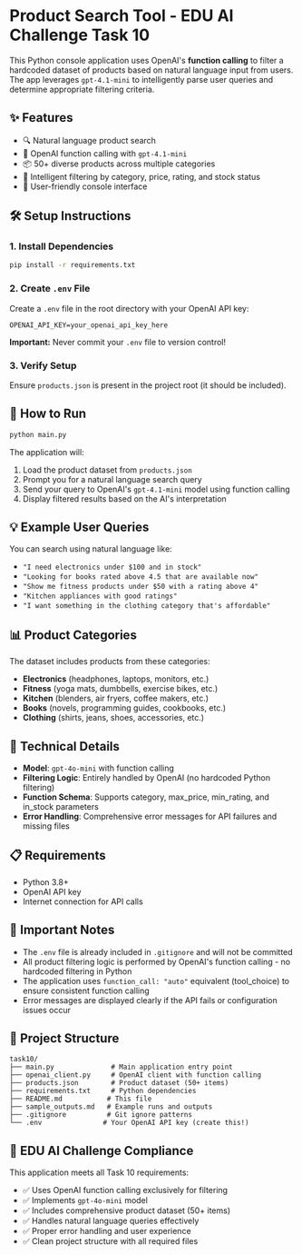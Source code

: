 # Product Search Tool - EDU AI Challenge Task 10

This Python console application uses OpenAI's **function calling** to filter a hardcoded dataset of products based on natural language input from users. The app leverages `gpt-4.1-mini` to intelligently parse user queries and determine appropriate filtering criteria.

## ✨ Features

- 🔍 Natural language product search
- 🤖 OpenAI function calling with `gpt-4.1-mini` 
- 📦 50+ diverse products across multiple categories
- 🎯 Intelligent filtering by category, price, rating, and stock status
- 💬 User-friendly console interface

## 🛠️ Setup Instructions

### 1. Install Dependencies
```bash
pip install -r requirements.txt
```

### 2. Create `.env` File
Create a `.env` file in the root directory with your OpenAI API key:
```
OPENAI_API_KEY=your_openai_api_key_here
```

**Important:** Never commit your `.env` file to version control!

### 3. Verify Setup
Ensure `products.json` is present in the project root (it should be included).

## 🚀 How to Run

```bash
python main.py
```

The application will:
1. Load the product dataset from `products.json`
2. Prompt you for a natural language search query
3. Send your query to OpenAI's `gpt-4.1-mini` model using function calling
4. Display filtered results based on the AI's interpretation

## 💡 Example User Queries

You can search using natural language like:

- `"I need electronics under $100 and in stock"`
- `"Looking for books rated above 4.5 that are available now"`
- `"Show me fitness products under $50 with a rating above 4"`
- `"Kitchen appliances with good ratings"`
- `"I want something in the clothing category that's affordable"`

## 📊 Product Categories

The dataset includes products from these categories:
- **Electronics** (headphones, laptops, monitors, etc.)
- **Fitness** (yoga mats, dumbbells, exercise bikes, etc.)
- **Kitchen** (blenders, air fryers, coffee makers, etc.)
- **Books** (novels, programming guides, cookbooks, etc.)
- **Clothing** (shirts, jeans, shoes, accessories, etc.)

## 🔧 Technical Details

- **Model**: `gpt-4o-mini` with function calling
- **Filtering Logic**: Entirely handled by OpenAI (no hardcoded Python filtering)
- **Function Schema**: Supports category, max_price, min_rating, and in_stock parameters
- **Error Handling**: Comprehensive error messages for API failures and missing files

## 📋 Requirements

- Python 3.8+
- OpenAI API key
- Internet connection for API calls

## 🚨 Important Notes

- The `.env` file is already included in `.gitignore` and will not be committed
- All product filtering logic is performed by OpenAI's function calling - no hardcoded filtering in Python
- The application uses `function_call: "auto"` equivalent (tool_choice) to ensure consistent function calling
- Error messages are displayed clearly if the API fails or configuration issues occur

## 📁 Project Structure

```
task10/
├── main.py              # Main application entry point
├── openai_client.py     # OpenAI client with function calling
├── products.json        # Product dataset (50+ items)
├── requirements.txt     # Python dependencies
├── README.md           # This file
├── sample_outputs.md   # Example runs and outputs
├── .gitignore          # Git ignore patterns
└── .env               # Your OpenAI API key (create this!)
```

## 🎯 EDU AI Challenge Compliance

This application meets all Task 10 requirements:
- ✅ Uses OpenAI function calling exclusively for filtering
- ✅ Implements `gpt-4o-mini` model
- ✅ Includes comprehensive product dataset (50+ items)
- ✅ Handles natural language queries effectively
- ✅ Proper error handling and user experience
- ✅ Clean project structure with all required files 